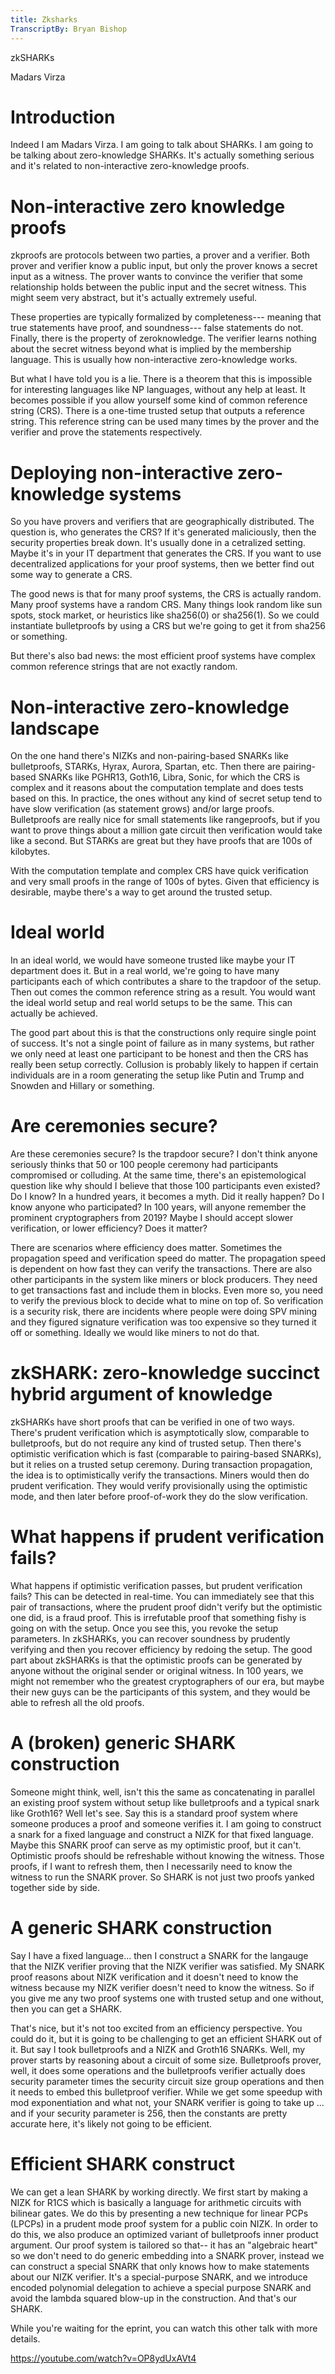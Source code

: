 ```yaml
---
title: Zksharks
TranscriptBy: Bryan Bishop
---
```


zkSHARKs

Madars Virza

# Introduction

Indeed I am Madars Virza. I am going to talk about SHARKs. I am going to be talking about zero-knowledge SHARKs. It's actually something serious and it's related to non-interactive zero-knowledge proofs.

# Non-interactive zero knowledge proofs

zkproofs are protocols between two parties, a prover and a verifier. Both prover and verifier know a public input, but only the prover knows a secret input as a witness. The prover wants to convince the verifier that some relationship holds between the public input and the secret witness. This might seem very abstract, but it's actually extremely useful.

These properties are typically formalized by completeness--- meaning that true statements have proof, and soundness--- false statements do not. Finally, there is the property of zeroknowledge. The verifier learns nothing about the secret witness beyond what is implied by the membership language. This is usually how non-interactive zero-knowledge works.

But what I have told you is a lie. There is a theorem that this is impossible for interesting languages like NP languages, without any help at least. It becomes possible if you allow yourself some kind of common reference string (CRS). There is a one-time trusted setup that outputs a reference string. This reference string can be used many times by the prover and the verifier and prove the statements respectively.

# Deploying non-interactive zero-knowledge systems

So you have provers and verifiers that are geographically distributed. The question is, who generates the CRS? If it's generated maliciously, then the security properties break down. It's usually done in a cetralized setting. Maybe it's in your IT department that generates the CRS. If you want to use decentralized applications for your proof systems, then we better find out some way to generate a CRS.

The good news is that for many proof systems, the CRS is actually random. Many proof systems have a random CRS. Many things look random like sun spots, stock market, or heuristics like sha256(0) or sha256(1). So we could instantiate bulletproofs by using a CRS but we're going to get it from sha256 or something.

But there's also bad news: the most efficient proof systems have complex common reference strings that are not exactly random.

# Non-interactive zero-knowledge landscape

On the one hand there's NIZKs and non-pairing-based SNARKs like bulletproofs, STARKs, Hyrax, Aurora, Spartan, etc. Then there are pairing-based SNARKs like PGHR13, Goth16, Libra, Sonic, for which the CRS is complex and it reasons about the computation template and does tests based on this. In practice, the ones without any kind of secret setup tend to have slow verification (as statement grows) and/or large proofs. Bulletproofs are really nice for small statements like rangeproofs, but if you want to prove things about a million gate circuit then verification would take like a second. But STARKs are great but they have proofs that are 100s of kilobytes.

With the computation template and complex CRS have quick verification and very small proofs in the range of 100s of bytes. Given that efficiency is desirable, maybe there's a way to get around the trusted setup.

# Ideal world

In an ideal world, we would have someone trusted like maybe your IT department does it. But in a real world, we're going to have many participants each of which contributes a share to the trapdoor of the setup. Then out comes the common reference string as a result. You would want the ideal world setup and real world setups to be the same. This can actually be achieved.

The good part about this is that the constructions only require single point of success. It's not a single point of failure as in many systems, but rather we only need at least one participant to be honest and then the CRS has really been setup correctly. Collusion is probably likely to happen if certain individuals are in a room generating the setup like Putin and Trump and Snowden and Hillary or something.

# Are ceremonies secure?

Are these ceremonies secure? Is the trapdoor secure? I don't think anyone seriously thinks that 50 or 100 people ceremony had participants compromised or colluding. At the same time, there's an epistemological question like why should I believe that those 100 participants even existed? Do I know? In a hundred years, it becomes a myth. Did it really happen? Do I know anyone who participated? In 100 years, will anyone remember the prominent cryptographers from 2019? Maybe I should accept slower verification, or lower efficiency? Does it matter?

There are scenarios where efficiency does matter. Sometimes the propagation speed and verification speed do matter. The propagation speed is dependent on how fast they can verify the transactions. There are also other participants in the system like miners or block producers. They need to get transactions fast and include them in blocks. Even more so, you need to verify the previous block to decide what to mine on top of. So verification is a security risk, there are incidents where people were doing SPV mining and they figured signature verification was too expensive so they turned it off or something. Ideally we would like miners to not do that.

# zkSHARK: zero-knowledge succinct hybrid argument of knowledge

zkSHARKs have short proofs that can be verified in one of two ways. There's prudent verification which is asymptotically slow, comparable to bulletproofs, but do not require any kind of trusted setup. Then there's optimistic verification which is fast (comparable to pairing-based SNARKs), but it relies on a trusted setup ceremony. During transaction propagation, the idea is to optimistically verify the transactions. Miners would then do prudent verification. They would verify provisionally using the optimistic mode, and then later before proof-of-work they do the slow verification.

# What happens if prudent verification fails?

What happens if optimistic verification passes, but prudent verification fails? This can be detected in real-time. You can immediately see that this pair of transactions, where the prudent proof didn't verify but the optimistic one did, is a fraud proof. This is irrefutable proof that something fishy is going on with the setup. Once you see this, you revoke the setup parameters. In zkSHARKs, you can recover soundness by prudently verifying and then you recover efficiency by redoing the setup. The good part about zkSHARKs is that the optimistic proofs can be generated by anyone without the original sender or original witness. In 100 years, we might not remember who the greatest cryptographers of our era, but maybe their new guys can be the participants of this system, and they would be able to refresh all the old proofs.

# A (broken) generic SHARK construction

Someone might think, well, isn't this the same as concatenating in parallel an existing proof system without setup like bulletproofs and a typical snark like Groth16? Well let's see. Say this is a standard proof system where someone produces a proof and someone verifies it. I am going to construct a snark for a fixed language and construct a NIZK for that fixed language. Maybe this SNARK proof can serve as my optimistic proof, but it can't. Optimistic proofs should be refreshable without knowing the witness. Those proofs, if I want to refresh them, then I necessarily need to know the witness to run the SNARK prover. So SHARK is not just two proofs yanked together side by side.

# A generic SHARK construction

Say I have a fixed language... then I construct a SNARK for the langauge that the NIZK verifier proving that the NIZK verifier was satisfied. My SNARK proof reasons about NIZK verification and it doesn't need to know the witness because my NIZK verifier doesn't need to know the witness. So if you give me any two proof systems one with trusted setup and one without, then you can get a SHARK.

That's nice, but it's not too excited from an efficiency perspective. You could do it, but it is going to be challenging to get an efficient SHARK out of it. But say I took bulletproofs and a NIZK and Groth16 SNARKs. Well, my prover starts by reasoning about a circuit of some size. Bulletproofs prover, well, it does some operations and the bulletproofs verifier actually does security parameter times the security circuit size group operations and then it needs to embed this bulletproof verifier. While we get some speedup with mod exponentiation and what not, your SNARK verifier is going to take up ... and if your security parameter is 256, then the constants are pretty accurate here, it's likely not going to be efficient.

# Efficient SHARK construct

We can get a lean SHARK by working directly. We first start by making a NIZK for R1CS which is basically a language for arithmetic circuits with bilinear gates. We do this by presenting a new technique for linear PCPs (LPCPs) in a prudent mode proof system for a public coin NIZK. In order to do this, we also produce an optimized variant of bulletproofs inner product argument. Our proof system is tailored so that-- it has an "algebraic heart" so we don't need to do generic embedding into a SNARK prover, instead we can construct a special SNARK that only knows how to make statements about our NIZK verifier. It's a special-purpose SNARK, and we introduce encoded polynomial delegation to achieve a special purpose SNARK and avoid the lambda squared blow-up in the construction. And that's our SHARK.

While you're waiting for the eprint, you can watch this other talk with more details.

<https://youtube.com/watch?v=OP8ydUxAVt4>



